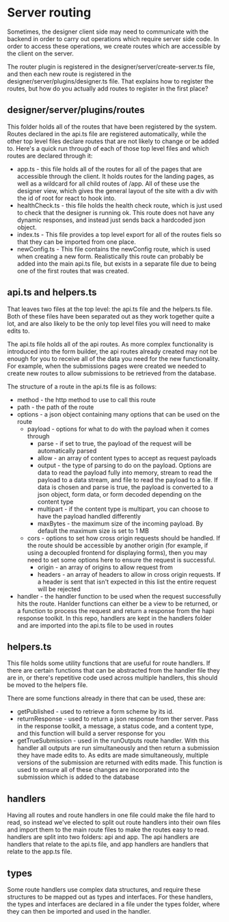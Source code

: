 # Server routing

Sometimes, the designer client side may need to communicate with the backend in order to carry out operations which require server side code. In order to access these operations, we create routes which are accessible by the client on the server.

The router plugin is registered in the designer/server/create-server.ts file, and then each new route is registered in the designer/server/plugins/designer.ts file. That explains how to register the routes, but how do you actually add routes to register in the first place?

## designer/server/plugins/routes

This folder holds all of the routes that have been registered by the system. Routes declared in the api.ts file are registered automatically, while the other top level files declare routes that are not likely to change or be added to. Here's a quick run through of each of those top level files and which routes are declared through it:

- app.ts - this file holds all of the routes for all of the pages that are accessible through the client. It holds routes for the landing pages, as well as a wildcard for all child routes of /app. All of these use the designer view, which gives the general layout of the site with a div with the id of root for react to hook into.
- healthCheck.ts - this file holds the health check route, which is just used to check that the designer is running ok. This route does not have any dynamic responses, and instead just sends back a hardcoded json object.
- index.ts - This file provides a top level export for all of the routes fiels so that they can be imported from one place.
- newConfig.ts - This file contains the newConfig route, which is used when creating a new form. Realistically this route can probably be added into the main api.ts file, but exists in a separate file due to being one of the first routes that was created.

## api.ts and helpers.ts

That leaves two files at the top level: the api.ts file and the helpers.ts file. Both of these files have been separated out as they work together quite a lot, and are also likely to be the only top level files you will need to make edits to.

The api.ts file holds all of the api routes. As more complex functionality is introduced into the form builder, the api routes already created may not be enough for you to receive all of the data you need for the new functionality. For example, when the submissions pages were created we needed to create new routes to allow submissions to be retrieved from the database.

The structure of a route in the api.ts file is as follows:

- method - the http method to use to call this route
- path - the path of the route
- options - a json object containing many options that can be used on the route
  - payload - options for what to do with the payload when it comes through
    - parse - if set to true, the payload of the request will be automatically parsed
    - allow - an array of content types to accept as request payloads
    - output - the type of parsing to do on the payload. Options are data to read the payload fully into memory, stream to read the payload to a data stream, and file to read the payload to a file. If data is chosen and parse is true, the payload is converted to a json object, form data, or form decoded depending on the content type
    - multipart - if the content type is multipart, you can choose to have the payload handled differently
    - maxBytes - the maximum size of the incoming payload. By default the maximum size is set to 1 MB
  - cors - options to set how cross origin requests should be handled. If the route should be accessible by another origin (for example, if using a decoupled frontend for displaying forms), then you may need to set some options here to ensure the request is successful.
    - origin - an array of origins to allow request from
    - headers - an array of headers to allow in cross origin requests. If a header is sent that isn't expected in this list the entire request will be rejected
- handler - the handler function to be used when the request successfully hits the route. Hanlder functions can either be a view to be returned, or a function to process the request and return a response from the hapi response toolkit. In this repo, handlers are kept in the handlers folder and are imported into the api.ts file to be used in routes

## helpers.ts

This file holds some utility functions that are useful for route handlers. If there are certain functions that can be abstracted from the handler file they are in, or there's repetitive code used across multiple handlers, this should be moved to the helpers file.

There are some functions already in there that can be used, these are:

- getPublished - used to retrieve a form scheme by its id.
- returnResponse - used to return a json response from ther server. Pass in the response toolkit, a message, a status code, and a content type, and this function will build a server response for you
- getTrueSubmission - used in the runOutputs route handler. With this handler all outputs are run simultaneously and then return a submission they have made edits to. As edits are made simultaneously, multiple versions of the submission are returned with edits made. This function is used to ensure all of these changes are incorporated into the submission which is added to the database

## handlers

Having all routes and route handlers in one file could make the file hard to read, so instead we've elected to split out route handlers into their own files and import them to the main route files to make the routes easy to read. handlers are split into two folders: api and app. The api handlers are handlers that relate to the api.ts file, and app handlers are handlers that relate to the app.ts file.

## types

Some route handlers use complex data structures, and require these structures to be mapped out as types and interfaces. For these handlers, the types and interfaces are declared in a file under the types folder, where they can then be imported and used in the handler.
